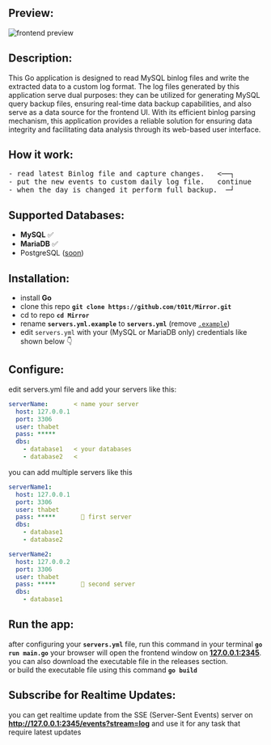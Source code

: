 ## Preview:
![frontend preview](https://thabet.dev/assets/images/mirror/mirror_frontend1.png)
## Description:
This Go application is designed to read MySQL binlog files and write the extracted data to a custom log format. The log files generated by this application serve dual purposes: they can be utilized for generating MySQL query backup files, ensuring real-time data backup capabilities, and also serve as a data source for the frontend UI. With its efficient binlog parsing mechanism, this application provides a reliable solution for ensuring data integrity and facilitating data analysis through its web-based user interface.

## How it work:
<pre>
- read latest Binlog file and capture changes.   <──┐
- put the new events to custom daily log file.   continue
- when the day is changed it perform full backup.  ─┘
</pre>

## Supported Databases:
- **MySQL** ✅
- **MariaDB** ✅
- PostgreSQL (<u>soon</u>)

## Installation:
- install **Go**
- clone this repo **```git clone https://github.com/t01t/Mirror.git```**
- cd to repo **```cd Mirror```**
- rename **```servers.yml.example```** to **```servers.yml```** (remove <u>```.example```</u>)
- edit ```servers.yml``` with your (MySQL or MariaDB only) credentials like shown below 👇

## Configure:

edit servers.yml file and add your servers like this:

```yaml
serverName:       < name your server
  host: 127.0.0.1   
  port: 3306
  user: thabet
  pass: *****
  dbs:
    - database1   < your databases
    - database2   <
```
you can add multiple servers like this
```yaml
serverName1:
  host: 127.0.0.1
  port: 3306
  user: thabet
  pass: *****       🫲 first server
  dbs:
    - database1
    - database2

serverName2:
  host: 127.0.0.2
  port: 3306
  user: thabet
  pass: *****       🫲 second server
  dbs:
    - database1
```
## Run the app:
after configuring your **```servers.yml```** file, run this command in your terminal **```go run main.go```** your browser will open the frontend window on <u>**127.0.0.1:2345**</u>.<br>
you can also download the executable file in the releases section.<br>
or build the executable file using this command **```go build```** 
## Subscribe for Realtime Updates:
you can get realtime update from the SSE (Server-Sent Events) server on **http://127.0.0.1:2345/events?stream=log** and use it for any task that require latest updates
